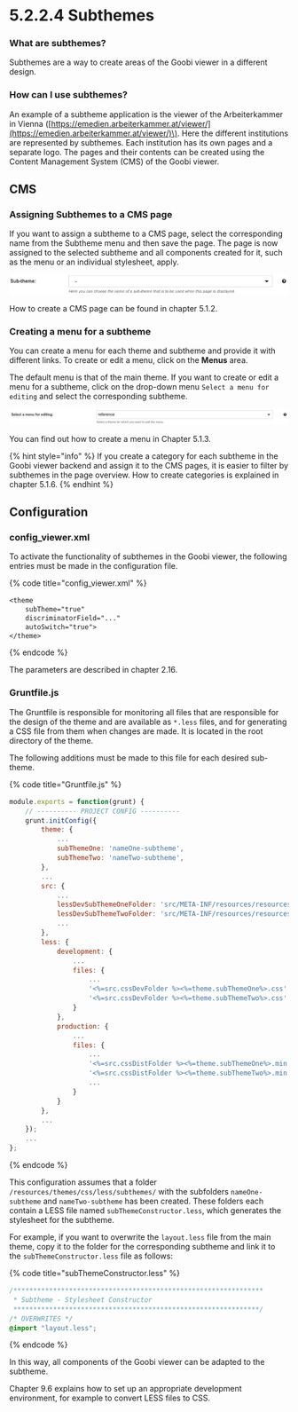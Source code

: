# 5.2.2.4 Subthemes

### What are subthemes?

Subthemes are a way to create areas of the Goobi viewer in a different design.

### How can I use subthemes? 

An example of a subtheme application is the viewer of the Arbeiterkammer in Vienna \([https://emedien.arbeiterkammer.at/viewer/](https://emedien.arbeiterkammer.at/viewer/)\). Here the different institutions are represented by subthemes. Each institution has its own pages and a separate logo. The pages and their contents can be created using the Content Management System \(CMS\) of the Goobi viewer.

## CMS 

### Assigning Subthemes to a CMS page

 If you want to assign a subtheme to a CMS page, select the corresponding name from the Subtheme menu and then save the page. The page is now assigned to the selected subtheme and all components created for it, such as the menu or an individual stylesheet, apply.

![](../../../.gitbook/assets/5.2.2.4.png)

How to create a CMS page can be found in chapter 5.1.2.

### Creating a menu for a subtheme 

You can create a menu for each theme and subtheme and provide it with different links. To create or edit a menu, click on the **Menus** area. 

The default menu is that of the main theme. If you want to create or edit a menu for a subtheme, click on the drop-down menu `Select a menu for editing` and select the corresponding subtheme.

![](../../../.gitbook/assets/5.2.2.4-1.png)



You can find out how to create a menu in Chapter 5.1.3.

{% hint style="info" %}
If you create a category for each subtheme in the Goobi viewer backend and assign it to the CMS pages, it is easier to filter by subthemes in the page overview. How to create categories is explained in chapter 5.1.6.
{% endhint %}

## Configuration 

### config\_viewer.xml 

To activate the functionality of subthemes in the Goobi viewer, the following entries must be made in the configuration file.

{% code title="config\_viewer.xml" %}
```markup
<theme 
    subTheme="true" 
    discriminatorField="..." 
    autoSwitch="true">
</theme>
```
{% endcode %}

The parameters are described in chapter 2.16.

### Gruntfile.js

The Gruntfile is responsible for monitoring all files that are responsible for the design of the theme and are available as `*.less` files, and for generating a CSS file from them when changes are made. It is located in the root directory of the theme. 

The following additions must be made to this file for each desired sub-theme.

{% code title="Gruntfile.js" %}
```javascript
module.exports = function(grunt) {
	// ---------- PROJECT CONFIG ----------
    grunt.initConfig({
        theme: {
            ...
            subThemeOne: 'nameOne-subtheme',
            subThemeTwo: 'nameTwo-subtheme',
        },
        ...
        src: {
            ...
            lessDevSubThemeOneFolder: 'src/META-INF/resources/resources/themes/<%=theme.name%>/css/less/subthemes/<%=theme.subThemeOne%>/',
            lessDevSubThemeTwoFolder: 'src/META-INF/resources/resources/themes/<%=theme.name%>/css/less/subthemes/<%=theme.subThemeTwo%>/',
            ...
        },
        less: {
            development: {
                ...
                files: {
                    ...
                    '<%=src.cssDevFolder %><%=theme.subThemeOne%>.css': '<%=src.lessDevSubThemeOneFolder%>subThemeConstructor.less',
                    '<%=src.cssDevFolder %><%=theme.subThemeTwo%>.css': '<%=src.lessDevSubThemeTwoFolder%>subThemeConstructor.less',
                }
            },
            production: {
                ...
                files: {
                    ...
                    '<%=src.cssDistFolder %><%=theme.subThemeOne%>.min.css': '<%=src.lessDevSubThemeOneFolder%>subThemeConstructor.less',
                    '<%=src.cssDistFolder %><%=theme.subThemeTwo%>.min.css': '<%=src.lessDevSubThemeTwoFolder%>subThemeConstructor.less',
                    ...
                }
            }
        },
        ...
    });
    ...
};
```
{% endcode %}

This configuration assumes that a folder `/resources/themes/css/less/subthemes/` with the subfolders `nameOne-subtheme` and `nameTwo-subtheme` has been created. These folders each contain a LESS file named `subThemeConstructor.less`, which generates the stylesheet for the subtheme. 

For example, if you want to overwrite the `layout.less` file from the main theme, copy it to the folder for the corresponding subtheme and link it to the `subThemeConstructor.less` file as follows:

{% code title="subThemeConstructor.less" %}
```css
/***************************************************************
 * Subtheme - Stylesheet Constructor
 **************************************************************/
/* OVERWRITES */
@import "layout.less";
```
{% endcode %}

In this way, all components of the Goobi viewer can be adapted to the subtheme. 

Chapter 9.6 explains how to set up an appropriate development environment, for example to convert LESS files to CSS.

